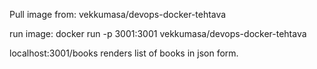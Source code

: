 Pull image from: vekkumasa/devops-docker-tehtava

run image: docker run -p 3001:3001 vekkumasa/devops-docker-tehtava

localhost:3001/books renders list of books in json form.